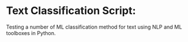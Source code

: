 # Text Classification Script:

Testing a number of ML classification method for text using NLP and ML toolboxes in Python.

